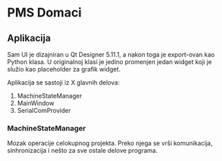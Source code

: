 # PMS Domaci

## Aplikacija

Sam UI je dizajniran u Qt Designer 5.11.1, a nakon toga je export-ovan kao Python klasa. U originalnoj klasi je jedino promenjen jedan widget koji je služio kao placeholder za grafik widget.

Aplikacija se sastoji iz X glavnih delova:
1. MachineStateManager
2. MainWindow
3. SerialComProvider



### MachineStateManager
Mozak operacije celokupnog projekta. Preko njega se vrši komunikacija, sinhronizacija i nešto za sve ostale delove programa. 